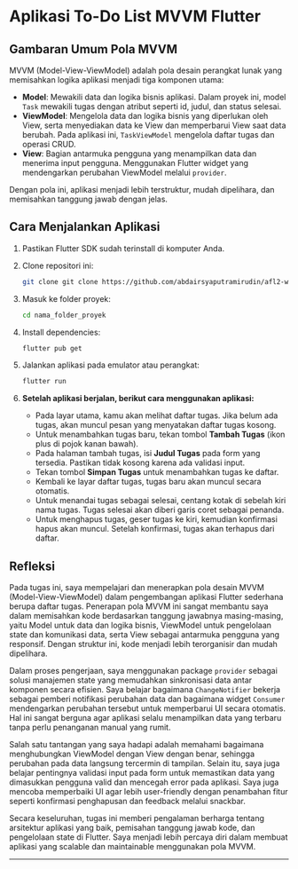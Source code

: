 # Aplikasi To-Do List MVVM Flutter

## Gambaran Umum Pola MVVM

MVVM (Model-View-ViewModel) adalah pola desain perangkat lunak yang memisahkan logika aplikasi menjadi tiga komponen utama:

- **Model**: Mewakili data dan logika bisnis aplikasi. Dalam proyek ini, model `Task` mewakili tugas dengan atribut seperti id, judul, dan status selesai.
- **ViewModel**: Mengelola data dan logika bisnis yang diperlukan oleh View, serta menyediakan data ke View dan memperbarui View saat data berubah. Pada aplikasi ini, `TaskViewModel` mengelola daftar tugas dan operasi CRUD.
- **View**: Bagian antarmuka pengguna yang menampilkan data dan menerima input pengguna. Menggunakan Flutter widget yang mendengarkan perubahan ViewModel melalui `provider`.

Dengan pola ini, aplikasi menjadi lebih terstruktur, mudah dipelihara, dan memisahkan tanggung jawab dengan jelas.

## Cara Menjalankan Aplikasi

1. Pastikan Flutter SDK sudah terinstall di komputer Anda.

2. Clone repositori ini:

   ```bash
   git clone git clone https://github.com/abdairsyaputramirudin/afl2-webdev-todo-abda
   ```

3. Masuk ke folder proyek:

   ```bash
   cd nama_folder_proyek
   ```

4. Install dependencies:

   ```bash
   flutter pub get
   ```

5. Jalankan aplikasi pada emulator atau perangkat:

   ```bash
   flutter run
   ```

6. **Setelah aplikasi berjalan, berikut cara menggunakan aplikasi:**

   - Pada layar utama, kamu akan melihat daftar tugas. Jika belum ada tugas, akan muncul pesan yang menyatakan daftar tugas kosong.
   - Untuk menambahkan tugas baru, tekan tombol **Tambah Tugas** (ikon plus di pojok kanan bawah).
   - Pada halaman tambah tugas, isi **Judul Tugas** pada form yang tersedia. Pastikan tidak kosong karena ada validasi input.
   - Tekan tombol **Simpan Tugas** untuk menambahkan tugas ke daftar.
   - Kembali ke layar daftar tugas, tugas baru akan muncul secara otomatis.
   - Untuk menandai tugas sebagai selesai, centang kotak di sebelah kiri nama tugas. Tugas selesai akan diberi garis coret sebagai penanda.
   - Untuk menghapus tugas, geser tugas ke kiri, kemudian konfirmasi hapus akan muncul. Setelah konfirmasi, tugas akan terhapus dari daftar.

## Refleksi

Pada tugas ini, saya mempelajari dan menerapkan pola desain MVVM (Model-View-ViewModel) dalam pengembangan aplikasi Flutter sederhana berupa daftar tugas. Penerapan pola MVVM ini sangat membantu saya dalam memisahkan kode berdasarkan tanggung jawabnya masing-masing, yaitu Model untuk data dan logika bisnis, ViewModel untuk pengelolaan state dan komunikasi data, serta View sebagai antarmuka pengguna yang responsif. Dengan struktur ini, kode menjadi lebih terorganisir dan mudah dipelihara.

Dalam proses pengerjaan, saya menggunakan package `provider` sebagai solusi manajemen state yang memudahkan sinkronisasi data antar komponen secara efisien. Saya belajar bagaimana `ChangeNotifier` bekerja sebagai pemberi notifikasi perubahan data dan bagaimana widget `Consumer` mendengarkan perubahan tersebut untuk memperbarui UI secara otomatis. Hal ini sangat berguna agar aplikasi selalu menampilkan data yang terbaru tanpa perlu penanganan manual yang rumit.

Salah satu tantangan yang saya hadapi adalah memahami bagaimana menghubungkan ViewModel dengan View dengan benar, sehingga perubahan pada data langsung tercermin di tampilan. Selain itu, saya juga belajar pentingnya validasi input pada form untuk memastikan data yang dimasukkan pengguna valid dan mencegah error pada aplikasi. Saya juga mencoba memperbaiki UI agar lebih user-friendly dengan penambahan fitur seperti konfirmasi penghapusan dan feedback melalui snackbar.

Secara keseluruhan, tugas ini memberi pengalaman berharga tentang arsitektur aplikasi yang baik, pemisahan tanggung jawab kode, dan pengelolaan state di Flutter. Saya menjadi lebih percaya diri dalam membuat aplikasi yang scalable dan maintainable menggunakan pola MVVM.

---
